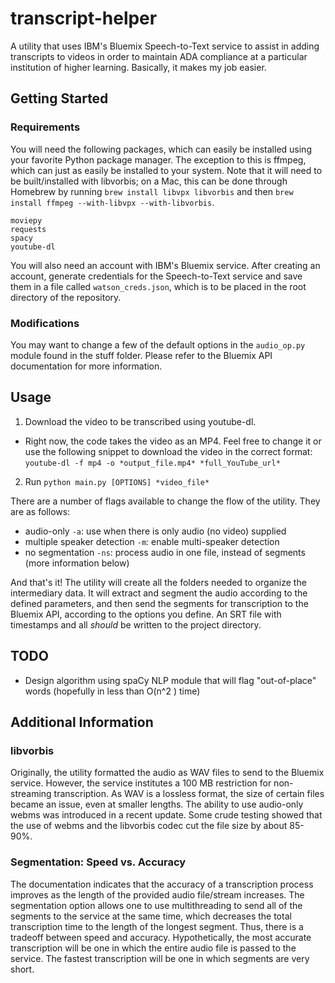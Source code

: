 # transcript-helper
A utility that uses IBM's Bluemix Speech-to-Text service to assist in adding transcripts to videos in order to maintain ADA compliance at a particular institution of higher learning. Basically, it makes my job easier.

## Getting Started
### Requirements
You will need the following packages, which can easily be installed using your favorite Python package manager. The exception to this is ffmpeg, which can just as easily be installed to your system. Note that it will need to be built/installed with libvorbis; on a Mac, this can be done through Homebrew by running `brew install libvpx libvorbis` and then `brew install ffmpeg --with-libvpx --with-libvorbis`.
```
moviepy
requests
spacy
youtube-dl
```

You will also need an account with IBM's Bluemix service. After creating an account, generate credentials for the Speech-to-Text service and save them in a file called `watson_creds.json`, which is to be placed in the root directory of the repository.

### Modifications
You may want to change a few of the default options in the `audio_op.py` module found in the stuff folder. Please refer to the Bluemix API documentation for more information.

## Usage
1. Download the video to be transcribed using youtube-dl.
  + Right now, the code takes the video as an MP4. Feel free to change it or use the following snippet to download the video in the correct format: `youtube-dl -f mp4 -o *output_file.mp4* *full_YouTube_url*`
2. Run `python main.py [OPTIONS] *video_file*`

There are a number of flags available to change the flow of the utility. They are as follows:
  + audio-only `-a`: use when there is only audio (no video) supplied
  + multiple speaker detection `-m`: enable multi-speaker detection
  + no segmentation `-ns`: process audio in one file, instead of segments (more information below)

And that's it! The utility will create all the folders needed to organize the intermediary data. It will extract and segment the audio according to the defined parameters, and then send the segments for transcription to the Bluemix API, according to the options you define. An SRT file with timestamps and all _should_ be written to the project directory.

## TODO
+ Design algorithm using spaCy NLP module that will flag "out-of-place" words (hopefully in less than O(n^2 ) time)

## Additional Information
### libvorbis
Originally, the utility formatted the audio as WAV files to send to the Bluemix service. However, the service institutes a 100 MB restriction for non-streaming transcription. As WAV is a lossless format, the size of certain files became an issue, even at smaller lengths. The ability to use audio-only webms was introduced in a recent update. Some crude testing showed that the use of webms and the libvorbis codec cut the file size by about 85-90%.

### Segmentation: Speed vs. Accuracy
The documentation indicates that the accuracy of a transcription process improves as the length of the provided audio file/stream increases. The segmentation option allows one to use multithreading to send all of the segments to the service at the same time, which decreases the total transcription time to the length of the longest segment. Thus, there is a tradeoff between speed and accuracy. Hypothetically, the most accurate transcription will be one in which the entire audio file is passed to the service. The fastest transcription will be one in which segments are very short.
